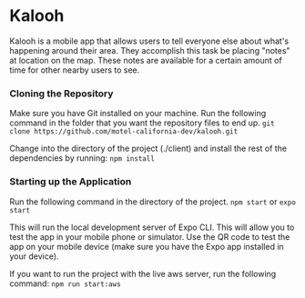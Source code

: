 # Kalooh

Kalooh is a mobile app that allows users to tell everyone else about what's happening around their area. They accomplish this task be placing "notes" at location on the map. These notes are available for a certain amount of time for other nearby users to see.

### Cloning the Repository
Make sure you have Git installed on your machine.
Run the following command in the folder that you want the repository files to end up.
`git clone https://github.com/motel-california-dev/kalooh.git`

Change into the directory of the project (./client) and install the rest of the dependencies by running:
`npm install`

### Starting up the Application
Run the following command in the directory of the project.
`npm start` or `expo start`

This will run the local development server of Expo CLI. This will allow you to test the app in your mobile phone or simulator. Use the QR code to test the app on your mobile device (make sure you have the Expo app installed in your device).

If you want to run the project with the live aws server, run the following command: `npm run start:aws`
